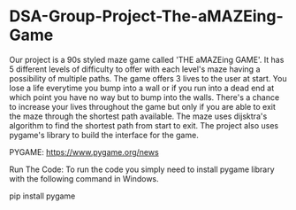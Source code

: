 # DSA-Group-Project-The-aMAZEing-Game
Our project is a 90s styled maze game called 'THE aMAZEing GAME'. 
It has 5 different levels of difficulty to offer with each level's maze having a possibility of multiple paths.
The game offers 3 lives to the user at start.
You lose a life everytime you bump into a wall or if you run into a dead end at which point you have no way but to bump into the walls.
There's a chance to increase your lives throughout the game but only if you are able to exit the maze through the shortest path available.
The maze uses dijsktra's algorithm to find the shortest path from start to exit.
The project also uses pygame's library to build the interface for the game.

PYGAME:
https://www.pygame.org/news

Run The Code:
To run the code you simply need to install pygame library with the following command in Windows.

pip install pygame
